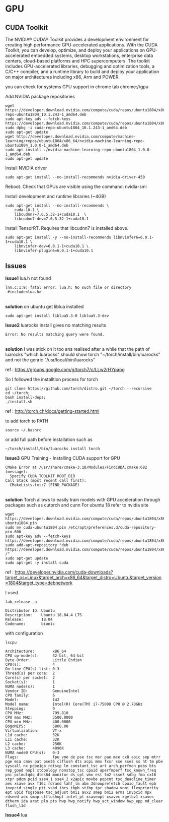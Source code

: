 # GPU 

## CUDA Toolkit

The NVIDIA® CUDA® Toolkit provides a development environment for creating high performance GPU-accelerated applications. With the CUDA Toolkit, you can develop, optimize, and deploy your applications on GPU-accelerated embedded systems, desktop workstations, enterprise data centers, cloud-based platforms and HPC supercomputers. The toolkit includes GPU-accelerated libraries, debugging and optimization tools, a C/C++ compiler, and a runtime library to build and deploy your application on major architectures including x86, Arm and POWER.

you can check for systems GPU support in chrome tab 
chrome://gpu


Add NVIDIA package repositories
```
wget https://developer.download.nvidia.com/compute/cuda/repos/ubuntu1804/x86_64/cuda-repo-ubuntu1804_10.1.243-1_amd64.deb
sudo apt-key adv --fetch-keys https://developer.download.nvidia.com/compute/cuda/repos/ubuntu1804/x86_64/7fa2af80.pub
sudo dpkg -i cuda-repo-ubuntu1804_10.1.243-1_amd64.deb
sudo apt-get update
wget http://developer.download.nvidia.com/compute/machine-learning/repos/ubuntu1804/x86_64/nvidia-machine-learning-repo-ubuntu1804_1.0.0-1_amd64.deb
sudo apt install ./nvidia-machine-learning-repo-ubuntu1804_1.0.0-1_amd64.deb
sudo apt-get update
```

Install NVIDIA driver
```
sudo apt-get install --no-install-recommends nvidia-driver-450
```
Reboot. Check that GPUs are visible using the command: nvidia-smi

Install development and runtime libraries (~4GB)
```
sudo apt-get install --no-install-recommends \
    cuda-10-1 \
    libcudnn7=7.6.5.32-1+cuda10.1  \
    libcudnn7-dev=7.6.5.32-1+cuda10.1
```

Install TensorRT. Requires that libcudnn7 is installed above.
```
sudo apt-get install -y --no-install-recommends libnvinfer6=6.0.1-1+cuda10.1 \
    libnvinfer-dev=6.0.1-1+cuda10.1 \
    libnvinfer-plugin6=6.0.1-1+cuda10.1
```


## Issues

**Issue1** lua.h not found 
```
lnn.c:1:9: fatal error: lua.h: No such file or directory
 #include<lua.h>
```
\
**solution** on ubuntu get liblua installed 
```
sudo apt-get install liblua5.3-0 liblua5.3-dev
```

**Issue2** luarocks install gives no matching results 
```
Error: No results matching query were found.
```
\
**solution** I was stick on it too ans realised after a while that the path of luarocks "which luarocks" 
should show torch "~/torch/install/bin/luarocks"
and not the genric "/usr/local/bin/luarocks"

ref : https://groups.google.com/g/torch7/c/LLw2rHYpapg

So I followed the installtion process for torch  
```
git clone https://github.com/torch/distro.git ~/torch --recursive
cd ~/torch; 
bash install-deps;
./install.sh
``` 
ref : http://torch.ch/docs/getting-started.html

to add torch to PATH 
```
source ~/.bashrc
```
or add full path before installation such as 
```
~/torch/install/bin/luarocks install torch 
```

**Issue3** GPU Training - Installing CUDA support for GPU  
```
CMake Error at /usr/share/cmake-3.10/Modules/FindCUDA.cmake:682 (message):
  Specify CUDA_TOOLKIT_ROOT_DIR
Call Stack (most recent call first):
  CMakeLists.txt:7 (FIND_PACKAGE)
```
\
**solution** 
Torch allows to easily train models with GPU acceleration through packages such as cutorch and cunn
For ubuntu 18 refer to nvidia site
```
wget https://developer.download.nvidia.com/compute/cuda/repos/ubuntu1804/x86_64/cuda-ubuntu1804.pin
sudo mv cuda-ubuntu1804.pin /etc/apt/preferences.d/cuda-repository-pin-600
sudo apt-key adv --fetch-keys https://developer.download.nvidia.com/compute/cuda/repos/ubuntu1804/x86_64/7fa2af80.pub
sudo add-apt-repository "deb https://developer.download.nvidia.com/compute/cuda/repos/ubuntu1804/x86_64/ /"
sudo apt-get update
sudo apt-get -y install cuda
```
ref : https://developer.nvidia.com/cuda-downloads?target_os=Linux&target_arch=x86_64&target_distro=Ubuntu&target_version=1804&target_type=debnetwork

I used 
```
lab_release -a

Distributor ID: Ubuntu
Description:    Ubuntu 18.04.4 LTS
Release:        18.04
Codename:       bionic
```

with configuration
```
lscpu 

Architecture:        x86_64
CPU op-mode(s):      32-bit, 64-bit
Byte Order:          Little Endian
CPU(s):              4
On-line CPU(s) list: 0-3
Thread(s) per core:  2
Core(s) per socket:  2
Socket(s):           1
NUMA node(s):        1
Vendor ID:           GenuineIntel
CPU family:          6
Model:               142
Model name:          Intel(R) Core(TM) i7-7500U CPU @ 2.70GHz
Stepping:            9
CPU MHz:             799.810
CPU max MHz:         3500.0000
CPU min MHz:         400.0000
BogoMIPS:            5808.00
Virtualization:      VT-x
L1d cache:           32K
L1i cache:           32K
L2 cache:            256K
L3 cache:            4096K
NUMA node0 CPU(s):   0-3
Flags:               fpu vme de pse tsc msr pae mce cx8 apic sep mtrr pge mca cmov pat pse36 clflush dts acpi mmx fxsr sse sse2 ss ht tm pbe syscall nx pdpe1gb rdtscp lm constant_tsc art arch_perfmon pebs bts rep_good nopl xtopology nonstop_tsc cpuid aperfmperf tsc_known_freq pni pclmulqdq dtes64 monitor ds_cpl vmx est tm2 ssse3 sdbg fma cx16 xtpr pdcm pcid sse4_1 sse4_2 x2apic movbe popcnt tsc_deadline_timer aes xsave avx f16c rdrand lahf_lm abm 3dnowprefetch cpuid_fault epb invpcid_single pti ssbd ibrs ibpb stibp tpr_shadow vnmi flexpriority ept vpid fsgsbase tsc_adjust bmi1 avx2 smep bmi2 erms invpcid mpx rdseed adx smap clflushopt intel_pt xsaveopt xsavec xgetbv1 xsaves dtherm ida arat pln pts hwp hwp_notify hwp_act_window hwp_epp md_clear flush_l1d
```


**Issue4** lua <script> fails 
```
lua: error loading module 'libpaths' from file '/home/altanai/torch/install/lib/lua/5.1/libpaths.so':
        /home/altanai/torch/install/lib/lua/5.1/libpaths.so: undefined symbol: luaL_register
```
/
**solution** preload lua
```
LD_PRELOAD=~/torch/install/lib/libluajit.so th
> train/lua
```


**Issue5** FindCUDA.cmake is trying to find my CUDA installation directory and failing
```
CMake Error at /usr/share/cmake-3.10/Modules/FindCUDA.cmake:682 (message):
  Specify CUDA_TOOLKIT_ROOT_DIR
```
\
**solution** To deploy GPU-Accelerated Apps with CUDA toolkit , install
```
sudo apt-get -y install cuda
```

**Issue6** make for CUDA
```
CMake Error: The following variables are used in this project, but they are set to NOTFOUND.
Please set them or make sure they are set and tested correctly in the CMake files:
CUDA_cublas_device_LIBRARY (ADVANCED)
    linked by target "THC" in directory /tmp/luarocks_cutorch-scm-1-856/cutorch/lib/THC
```
\
**solution**
update the cmake from version 3.10.x to latest preferabbly 3.14x or avbove 
remove teh existing default cmake version from ubuntu 
```
sudo apt remove cmake cmake-data 
```
install latest form cmake site 
```
https://cmake.org/download/
```
After installing the sh file check the version 
```
cmake-3.17.5-Linux-x86_64/bin/cmake -version
cmake version 3.17.5
```


**Issue7**  Gnuplot terminal is not set
```
/torch/install/bin/luajit: ...
/torch/install/share/lua/5.1/gnuplot/gnuplot.lua:127: Gnuplot terminal is not set
```
/
**solution**
```
brew install gnuplot
```
